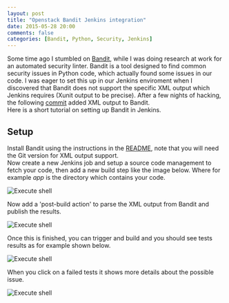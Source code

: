 ```yaml
---
layout: post
title: "Openstack Bandit Jenkins integration"
date: 2015-05-28 20:00
comments: false
categories: [Bandit, Python, Security, Jenkins]
---
```


Some time ago I stumbled on [Bandit](https://wiki.openstack.org/wiki/Security/Projects/Bandit), while I was doing research at work for an automated security linter. Bandit is a tool designed to find common security issues in Python code, which actually found some issues in our code. I was eager to set this up in our Jenkins enviroment when I discovered that Bandit does not support the specific XML output which Jenkins requires (Xunit output to be precise). After a few nights of hacking, the following [commit](https://github.com/stackforge/bandit/commit/99e4d98201e3235f55aa39165e4c3bca8f9d1cd8) added XML output to Bandit.  
Here is a short tutorial on setting up Bandit in Jenkins.

Setup
-----
Install Bandit using the instructions in the [README](http://git.openstack.org/cgit/stackforge/bandit/plain/README.md), note that you will need the Git version for XML output support.  
Now create a new Jenkins job and setup a source code management to fetch your code, then add a new build step like the image below. Where for example *app* is the directory which contains your code.


![Execute shell](https://pics.vdwaa.nl/blog/jenkins_bandit1.png)

Now add a 'post-build action' to parse the XML output from Bandit and publish the results.

![Execute shell](https://pics.vdwaa.nl/blog/jenkins_bandit2.png)

Once this is finished, you can trigger and build and you should see tests results as for example shown below.

![Execute shell](https://pics.vdwaa.nl/blog/jenkins_bandit3.png)

When you click on a failed tests it shows more details about the possible issue. 

![Execute shell](https://pics.vdwaa.nl/blog/jenkins_bandit4.png)
